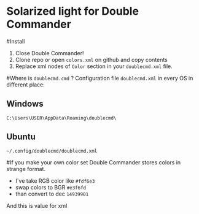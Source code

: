 Solarized light for Double Commander
===================

#Install
1. Close Double Commander!
2. Clone repo or open `colors.xml` on github and copy contents
3. Replace xml nodes of `Color` section in your `doublecmd.xml` file.

#Where is `doublecmd.cmd` ?
Configuration file `doublecmd.xml` in every OS in different place:
## Windows
 `C:\Users\USER\AppData\Roaming\doublecmd\` 
## Ubuntu
`~/.config/doublecmd/doublecmd.xml`


#If you make your own color set
Double Commander stores colors in strange format. 

* I\`ve take RGB color like `#fdf6e3`
* swap colors to BGR `#e3f6fd`
* than convert to dec `14939901`

And this is value for xml
